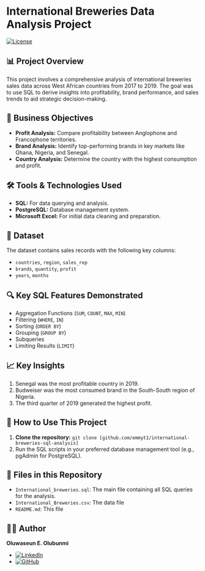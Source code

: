 # International Breweries Data Analysis Project
[![License](https://img.shields.io/badge/License-MIT-lightgrey)](LICENSE)

## 📊 Project Overview
This project involves a comprehensive analysis of international breweries sales data across West African countries from 2017 to 2019. The goal was to use SQL to derive insights into profitability, brand performance, and sales trends to aid strategic decision-making.

## 🎯 Business Objectives
- **Profit Analysis:** Compare profitability between Anglophone and Francophone territories.
- **Brand Analysis:** Identify top-performing brands in key markets like Ghana, Nigeria, and Senegal.
- **Country Analysis:** Determine the country with the highest consumption and profit.

## 🛠️ Tools & Technologies Used
- **SQL:** For data querying and analysis.
- **PostgreSQL:** Database management system.
- **Microsoft Excel:** For initial data cleaning and preparation.

## 📁 Dataset
The dataset contains sales records with the following key columns:
- `countries`, `region`, `sales_rep`
- `brands`, `quantity`, `profit`
- `years`, `months`

## 🔍 Key SQL Features Demonstrated
- Aggregation Functions (`SUM`, `COUNT`, `MAX`, `MIN`)
- Filtering (`WHERE`, `IN`)
- Sorting (`ORDER BY`)
- Grouping (`GROUP BY`)
- Subqueries
- Limiting Results (`LIMIT`)

## 📈 Key Insights
1. Senegal was the most profitable country in 2019.
2. Budweiser was the most consumed brand in the South-South region of Nigeria.
3. The third quarter of 2019 generated the highest profit.

## 🚀 How to Use This Project
1. **Clone the repository:** `git clone [github.com/emmyt1/international-breweries-sql-analysis]`
2. Run the SQL scripts in your preferred database management tool (e.g., pgAdmin for PostgreSQL).

## 📄 Files in this Repository
- `International_breweries.sql`: The main file containing all SQL queries for the analysis.
- `International_Breweries.csv`: The data file
- `README.md`: This file

## 👨‍💻 Author
**Oluwaseun E. Olubunmi**
- [![LinkedIn](https://img.shields.io/badge/LinkedIn-Profile-blue?logo=linkedin)](https://www.linkedin.com/in/ooluwaseun/)
- [![GitHub](https://img.shields.io/badge/GitHub-Profile-black?logo=github)](https://github.com/emmyt1)
